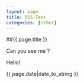 ```yaml
---
layout: page
title: RSS-Test
categories: [other]
---
```

##{{ page.title }}

Can you see me ?

Hello!

{{ page.date|date_to_string }}